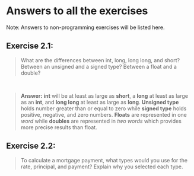 # Answers to all the exercises
Note: Answers to non-programming exercises will be listed here.

## Exercise 2.1:
> What are the differences between int, long, long long,
  and short? Between an unsigned and a signed type? Between a float and
  a double?

<p> &nbsp </p>

> **Answer:** **int** will be at least as large as **short**, a **long** at
least as large as an **int**, and **long long** at least as large as **long**. 
**Unsigned type** holds number greater than or equal to zero while **signed type** holds
positive, negative, and zero numbers. **Floats** are represented in one *word*
while **doubles** are represented in *two words* which provides more precise results than float.



## Exercise 2.2: 
> To calculate a mortgage payment, what types would you use
  for the rate, principal, and payment? Explain why you selected each type.